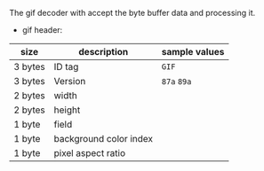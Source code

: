 The gif decoder with accept the byte buffer data and processing it.

- gif header:

| size | description | sample values |
|------|-------------|---------------|
| 3 bytes | ID tag | `GIF` |
| 3 bytes | Version | `87a` `89a` |
| 2 bytes | width |  |
| 2 bytes | height |  |
| 1 byte | field |  |
| 1 byte | background color index |  |
| 1 byte | pixel aspect ratio |  |